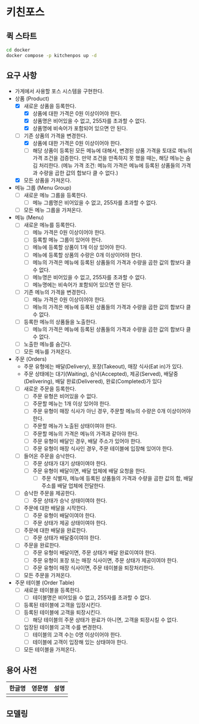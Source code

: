 # 키친포스

## 퀵 스타트

```sh
cd docker
docker compose -p kitchenpos up -d
```

## 요구 사항

- 가게에서 사용할 포스 시스템을 구현한다.
- 상품 (Product)
  - [X] 새로운 상품을 등록한다.
    - [X] 상품에 대한 가격은 0원 이상이어야 한다.
    - [X] 상품명은 비어있을 수 없고, 255자를 초과할 수 없다.
    - [X] 상품명에 비속어가 포함되어 있으면 안 된다.
  - [ ] 기존 상품의 가격을 변경한다.
    - [X] 상품에 대한 가격은 0원 이상이어야 한다.
    - [ ] 해당 상품이 등록된 모든 메뉴에 대해서, 변경된 상품 가격을 토대로 메뉴의 가격 조건을 검증한다. 만약 조건을 만족하지 못 했을 때는, 해당 메뉴는 숨김 처리한다.
      (메뉴 가격 조건: 메뉴의 가격은 메뉴에 등록된 상품들의 가격과 수량을 곱한 값의 합보다 클 수 없다.)
  - [X] 모든 상품을 가져온다.
- 메뉴 그룹 (Menu Group)
  - [ ] 새로운 메뉴 그룹을 등록한다.
    - [ ] 메뉴 그룹명은 비어있을 수 없고, 255자를 초과할 수 없다.
  - [ ] 모든 메뉴 그룹을 가져온다.
- 메뉴 (Menu)
  - [ ] 새로운 메뉴를 등록한다.
    - [ ] 메뉴 가격은 0원 이상이어야 한다.
    - [ ] 등록할 메뉴 그룹이 있어야 한다.
    - [ ] 메뉴에 등록할 상품이 1개 이상 있어야 한다.
    - [ ] 메뉴에 등록할 상품의 수량은 0개 이상이어야 한다.
    - [ ] 메뉴의 가격은 메뉴에 등록된 상품들의 가격과 수량을 곱한 값의 합보다 클 수 없다.
    - [ ] 메뉴명은 비어있을 수 없고, 255자를 초과할 수 없다.
    - [ ] 메뉴명에는 비속어가 포함되어 있으면 안 된다.
  - [ ] 기존 메뉴의 가격을 변경한다.
    - [ ] 메뉴 가격은 0원 이상이어야 한다.
    - [ ] 메뉴의 가격은 메뉴에 등록된 상품들의 가격과 수량을 곱한 값의 합보다 클 수 없다.
  - [ ] 등록한 메뉴의 상품들을 노출한다.
    - [ ] 메뉴의 가격은 메뉴에 등록된 상품들의 가격과 수량을 곱한 값의 합보다 클 수 없다.
  - [ ] 노출한 메뉴를 숨긴다.
  - [ ] 모든 메뉴를 가져온다.
- 주문 (Orders)
  - 주문 유형에는 배달(Delivery), 포장(Takeout), 매장 식사(Eat in)가 있다.
  - 주문 상태에는 대기(Waiting), 승낙(Accepted), 제공(Served), 배달중(Delivering), 배달 완료(Delivered), 완료(Completed)가 있다
  - [ ] 새로운 주문을 등록한다.
    - [ ] 주문 유형은 비어있을 수 없다.
    - [ ] 주문할 메뉴는 1개 이상 있어야 한다.
    - [ ] 주문 유형이 매장 식사가 아닌 경우, 주문할 메뉴의 수량은 0개 이상이어야 한다.
    - [ ] 주문할 메뉴가 노출된 상태이여야 한다.
    - [ ] 주문할 메뉴의 가격은 메뉴의 가격과 같아야 한다.
    - [ ] 주문 유형이 배달인 경우, 배달 주소가 있어야 한다.
    - [ ] 주문 유형이 매장 식사인 경우, 주문 테이블에 입장해 있어야 한다.
  - [ ] 들어온 주문을 승낙한다.
    - [ ] 주문 상태가 대기 상태이여야 한다.
    - [ ] 주문 유형이 배달이면, 배달 업체에 배달 요청을 한다.
      - [ ] 주문 식별자, 메뉴에 등록된 상품들의 가격과 수량을 곱한 값의 합, 배달 주소를 배달 업체에 전달한다.
  - [ ] 승낙한 주문을 제공한다.
    - [ ] 주문 상태가 승낙 상태이여야 한다.
  - [ ] 주문에 대한 배달을 시작한다.
    - [ ] 주문 유형이 배달이여야 한다.
    - [ ] 주문 상태가 제공 상태이여야 한다.
  - [ ] 주문에 대한 배달을 완료한다.
    - [ ] 주문 상태가 배달중이여야 한다.
  - [ ] 주문을 완료한다.
    - [ ] 주문 유형이 배달이면, 주문 상태가 배달 완료이여야 한다.
    - [ ] 주문 유형이 포장 또는 매장 식사이면, 주문 상태가 제공이여야 한다.
    - [ ] 주문 유형이 매장 식사이면, 주문 테이블을 퇴장처리한다.
  - [ ] 모든 주문을 가져온다.
- 주문 테이블 (Order Table)
  - [ ] 새로운 테이블을 등록한다.
    - [ ] 테이블명은 비어있을 수 없고, 255자를 초과할 수 없다.
  - [ ] 등록된 테이블에 고객을 입장시킨다.
  - [ ] 등록된 테이블에 고객을 퇴장시킨다.
    - [ ] 해당 테이블의 주문 상태가 완료가 아니면, 고객을 퇴장시킬 수 없다.
  - [ ] 입장된 테이블의 고객 수를 변경한다.
    - [ ] 테이블의 고객 수는 0명 이상이어야 한다.
    - [ ] 테이블에 고객이 입장해 있는 상태여야 한다.
  - [ ] 모든 테이블을 가져온다.

## 용어 사전

| 한글명 | 영문명 | 설명 |
| --- | --- | --- |
|  |  |  |

## 모델링
